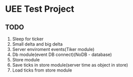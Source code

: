 # UEE Test Project
## TODO
1. Sleep for ticker
2. Small delta and big delta
3. Server enviroment events(Tiker module)
4. Db module(event DB connect)(NoDB - database)
5. Store module
6. Save ticks in store module(server time as object in store)
7. Load ticks from store module